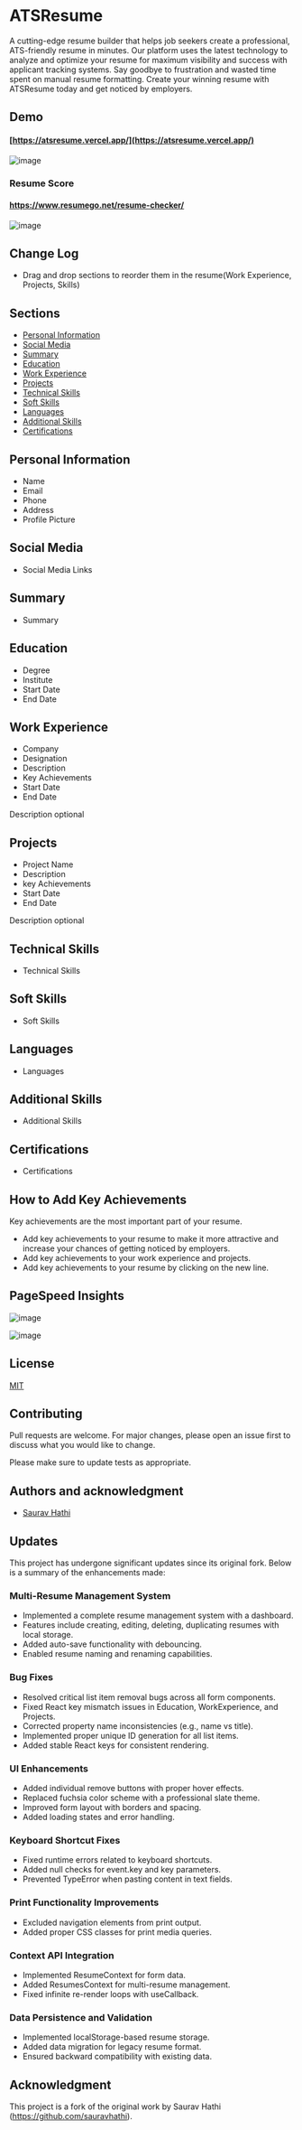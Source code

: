 # ATSResume

A cutting-edge resume builder that helps job seekers create a professional, ATS-friendly resume in minutes. Our platform uses the latest technology to analyze and optimize your resume for maximum visibility and success with applicant tracking systems. Say goodbye to frustration and wasted time spent on manual resume formatting. Create your winning resume with ATSResume today and get noticed by employers.

## Demo

#### [https://atsresume.vercel.app/](https://atsresume.vercel.app/)
![image](https://user-images.githubusercontent.com/61316762/218017511-fbbaa7da-6154-449f-9e46-8de45b0e6c29.png)

### Resume Score
#### https://www.resumego.net/resume-checker/
![image](https://user-images.githubusercontent.com/61316762/218143206-f0e5e764-52bc-4c25-84f2-6b2fff00cd4b.png)

## Change Log

- Drag and drop sections to reorder them in the resume(Work Experience, Projects, Skills)

## Sections

- [Personal Information](#personal-information)
- [Social Media](#social-media)
- [Summary](#summary)
- [Education](#education)
- [Work Experience](#work-experience)
- [Projects](#projects)
- [Technical Skills](#technical-skills)
- [Soft Skills](#soft-skills)
- [Languages](#languages)
- [Additional Skills](#additional-skills)
- [Certifications](#certifications)

## Personal Information

- Name
- Email
- Phone
- Address
- Profile Picture

## Social Media

- Social Media Links

## Summary

- Summary

## Education

- Degree
- Institute
- Start Date
- End Date

## Work Experience

- Company
- Designation
- Description
- Key Achievements
- Start Date
- End Date

Description optional

## Projects

- Project Name
- Description
- key Achievements
- Start Date
- End Date

Description optional

## Technical Skills

- Technical Skills

## Soft Skills

- Soft Skills

## Languages

- Languages

## Additional Skills

- Additional Skills

## Certifications

- Certifications

## How to Add Key Achievements

Key achievements are the most important part of your resume. 

- Add key achievements to your resume to make it more attractive and increase your chances of getting noticed by employers.
- Add key achievements to your work experience and projects.
- Add key achievements to your resume by clicking on the new line.

## PageSpeed Insights

![image](https://user-images.githubusercontent.com/61316762/218244257-e85172dc-46bd-4f4b-b9c2-9bd17c693cc8.png)

![image](https://user-images.githubusercontent.com/61316762/218244267-c46f5d02-b742-4b4c-ba7e-ae1bfb1e04d4.png)

## License

[MIT](https://github.com/m-hassan-raza/ats-resume/blob/main/LICENSE.md)

## Contributing

Pull requests are welcome. For major changes, please open an issue first to discuss what you would like to change.

Please make sure to update tests as appropriate.

## Authors and acknowledgment

- [Saurav Hathi](https://github.com/sauravhathi)

## Updates

This project has undergone significant updates since its original fork. Below is a summary of the enhancements made:

### Multi-Resume Management System
- Implemented a complete resume management system with a dashboard.
- Features include creating, editing, deleting, duplicating resumes with local storage.
- Added auto-save functionality with debouncing.
- Enabled resume naming and renaming capabilities.

### Bug Fixes
- Resolved critical list item removal bugs across all form components.
- Fixed React key mismatch issues in Education, WorkExperience, and Projects.
- Corrected property name inconsistencies (e.g., name vs title).
- Implemented proper unique ID generation for all list items.
- Added stable React keys for consistent rendering.

### UI Enhancements
- Added individual remove buttons with proper hover effects.
- Replaced fuchsia color scheme with a professional slate theme.
- Improved form layout with borders and spacing.
- Added loading states and error handling.

### Keyboard Shortcut Fixes
- Fixed runtime errors related to keyboard shortcuts.
- Added null checks for event.key and key parameters.
- Prevented TypeError when pasting content in text fields.

### Print Functionality Improvements
- Excluded navigation elements from print output.
- Added proper CSS classes for print media queries.

### Context API Integration
- Implemented ResumeContext for form data.
- Added ResumesContext for multi-resume management.
- Fixed infinite re-render loops with useCallback.

### Data Persistence and Validation
- Implemented localStorage-based resume storage.
- Added data migration for legacy resume format.
- Ensured backward compatibility with existing data.

## Acknowledgment

This project is a fork of the original work by Saurav Hathi (<https://github.com/sauravhathi>).
